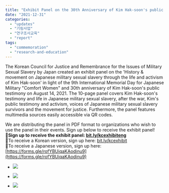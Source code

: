 ```yaml
---
title: "Exhibit Panel on the 30th Anniversary of Kim Hak-soon's public testimony Distribution Info"
date: "2021-12-31"
categories: 
  - "updates"
  - "기림사업"
  - "연구조사교육"
  - "report"
tags: 
  - "commemoration"
  - "research-and-education"
---
```


The Korean Council for Justice and Remembrance for the Issues of Military Sexual Slavery by Japan created an exhibit panel on the 'History & movement on Japanese military sexual slavery through the life and activism of Kim Hak-soon' in light of the 9th International Memorial Day for Japanese Military "Comfort Women" and 30th anniversary of Kim Hak-soon's public testimony on August 14, 2021. The 10-page panel covers Kim Hak-soon's testimony and life in Japanese military sexual slavery, after the war, Kim's public testimony and activism, voices of Japanese military sexual slavery survivors and the movement for justice. Furthermore, the panel features multimedia sources easily accessible via QR codes.

We are distributing the panel in PDF format to organizations who wish to use the panel in their events. Sign up below to receive the exhibit panel!  
📍**Sign up to receive the exhibit panel: [bit.ly/kcexhibiteng](http://bit.ly/kcexhibiteng)**  
📍To receive a Korean version, sign up here: [bit.ly/kcexhibit](http://bit.ly/kcexhibit)  
📍To receive a Japanese version, sign up here: [https://forms.gle/rofYBUiqaKAodinu9](https://forms.gle/rofYBUiqaKAodinu9)

- ![](https://r2.womenandwar.net/2021/12/샘플_영어_2021_8_14_김학순_공개증언_30주년_기념_멀티전시_판넬-1-723x1024.jpg)
    
- ![](https://r2.womenandwar.net/2021/12/샘플_영어_2021_8_14_김학순_공개증언_30주년_기념_멀티전시_판넬-2-723x1024.jpg)
    
- ![](https://r2.womenandwar.net/2021/12/샘플_영어_2021_8_14_김학순_공개증언_30주년_기념_멀티전시_판넬-3-723x1024.jpg)
